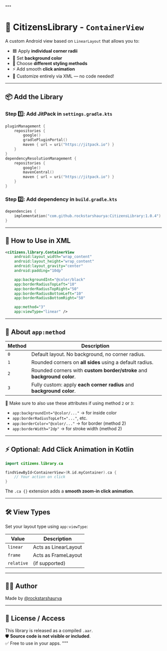 """
# 🧱 CitizensLibrary - `ContainerView`

A custom Android view based on `LinearLayout` that allows you to:
- 🟦 Apply **individual corner radii**
- 🎨 Set **background color**
- 🎯 Choose **different styling methods**
- ⚡ Add smooth **click animation**
- 📱 Customize entirely via XML — no code needed!

---

## 📦 Add the Library

### Step 1️⃣: Add JitPack in `settings.gradle.kts`

```kotlin
pluginManagement {
    repositories {
        google()
        gradlePluginPortal()
        maven { url = uri("https://jitpack.io") }
    }
}
dependencyResolutionManagement {
    repositories {
        google()
        mavenCentral()
        maven { url = uri("https://jitpack.io") }
    }
}
```

### Step 2️⃣: Add dependency in `build.gradle.kts`

```kotlin
dependencies {
    implementation("com.github.rockstarshaurya:CitizensLibrary:1.0.4")
}
```

---

## 🧩 How to Use in XML

```xml
<citizens.library.ContainerView
    android:layout_width="wrap_content"
    android:layout_height="wrap_content"
    android:layout_gravity="center"
    android:padding="10dp"

    app:backgroundInt="@color/black"
    app:borderRadiusTopLeft="10"
    app:borderRadiusTopRight="50"
    app:borderRadiusBottomLeft="10"
    app:borderRadiusBottomRight="50"

    app:method="3"
    app:viewType="linear" />
```

---

## 🧠 About `app:method`

| Method | Description                                                                 |
|--------|-----------------------------------------------------------------------------|
| `0`    | Default layout. No background, no corner radius.                           |
| `1`    | Rounded corners on **all sides** using a default radius.                   |
| `2`    | Rounded corners with **custom border/stroke** and **background color**.    |
| `3`    | Fully custom: apply **each corner radius** and **background color**.       |

📌 Make sure to also use these attributes if using method `2` or `3`:
- `app:backgroundInt="@color/..."` → for inside color
- `app:borderRadiusTopLeft="..."`, etc.
- `app:borderColor="@color/..."` → for border (method 2)
- `app:borderWidth="2dp"` → for stroke width (method 2)

---

## ⚡ Optional: Add Click Animation in Kotlin

```kotlin
import citizens.library.ca

findViewById<ContainerView>(R.id.myContainer).ca {
    // Your action on click
}
```

The `.ca {}` extension adds a **smooth zoom-in click animation**.

---

## 🛠️ View Types

Set your layout type using `app:viewType`:

| Value    | Description         |
|----------|---------------------|
| `linear` | Acts as LinearLayout|
| `frame`  | Acts as FrameLayout |
| `relative` | (if supported)    |

---

## 👨‍💻 Author

Made by [@rockstarshaurya](https://github.com/rockstarshaurya)

---

## 🔐 License / Access

This library is released as a compiled `.aar`.  
🛡️ **Source code is not visible or included**.  
✅ Free to use in your apps.
"""
